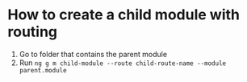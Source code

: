 # How to create a child module with routing
1. Go to folder that contains the parent module
2. Run `ng g m child-module --route child-route-name --module parent.module`

